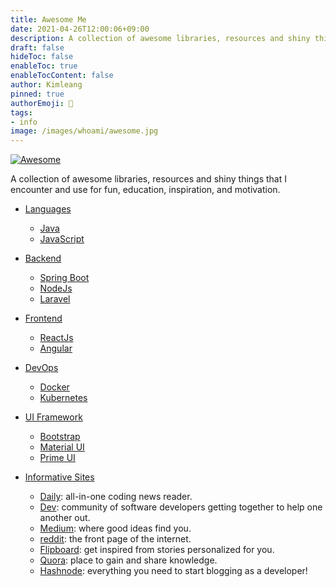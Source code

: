 ```yaml
---
title: Awesome Me
date: 2021-04-26T12:00:06+09:00
description: A collection of awesome libraries, resources and shiny things that I encounter and use.
draft: false
hideToc: false
enableToc: true
enableTocContent: false
author: Kimleang
pinned: true
authorEmoji: 🚢
tags:
- info
image: /images/whoami/awesome.jpg
---
```


[![Awesome](https://cdn.rawgit.com/sindresorhus/awesome/d7305f38d29fed78fa85652e3a63e154dd8e8829/media/badge.svg)](https://github.com/sindresorhus/awesome)

A collection of awesome libraries, resources and shiny things that I encounter and use for fun, education, inspiration, and motivation.

- [Languages](#languages)
  - [Java](#java)
  - [JavaScript](#javascript)


- [Backend](#backend)
  - [Spring Boot](#spring-boot)
  - [NodeJs](#nodejs)
  - [Laravel](#laravel)


- [Frontend](#frontend)
  - [ReactJs](#reactjs)
  - [Angular](#angular)


- [DevOps](#devops)
  - [Docker](#docker)
  - [Kubernetes](#kubernetes)


- [UI Framework](#ui-framework)
  - [Bootstrap](#bootstrap)
  - [Material UI](#material-ui)
  - [Prime UI](#prime-ui)


- [Informative Sites](#informative-sites)
  - <a href='https://daily.dev/'>Daily</a>: all-in-one coding news reader.
  - <a href='https://dev.to/'>Dev</a>: community of software developers getting together to help one another out.
  - <a href='https://medium.com/'>Medium</a>: where good ideas find you.
  - <a href='https://www.reddit.com/'>reddit</a>: the front page of the internet.
  - <a href='https://flipboard.com/'>Flipboard</a>: get inspired from stories personalized for you.
  - <a href='https://quora.com/'>Quora</a>: place to gain and share knowledge.
  - <a href='https://hashnode.com/'>Hashnode</a>: everything you need to start blogging as a developer!